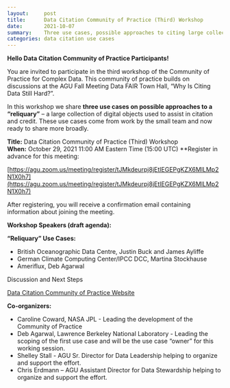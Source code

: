 ```yaml
---
layout:     post
title:      Data Citation Community of Practice (Third) Workshop
date:       2021-10-07
summary:    Three use cases, possible approaches to citing large collections of digital objects
categories: data citation use cases
---
```


**Hello Data Citation Community of Practice Participants!**  

You are invited to participate in the third workshop of the Community of Practice for Complex Data. This community of practice builds on discussions at the AGU Fall Meeting Data FAIR Town Hall, “Why Is Citing Data Still Hard?”.

In this workshop we share **three use cases on possible approaches to a “reliquary”** – a large collection of digital objects used to assist in citation and credit. These use cases come from work by the small team and now ready to share more broadly.

**Title:** Data Citation Community of Practice (Third) Workshop
**When:** October 29, 2021 11:00 AM Eastern Time (15:00 UTC)
**Register in advance for this meeting:  

[https://agu.zoom.us/meeting/register/tJMkdeurpj8jEtIEGEPgKZX6MlLMp2N1X0h7](https://agu.zoom.us/meeting/register/tJMkdeurpj8jEtIEGEPgKZX6MlLMp2N1X0h7)

After registering, you will receive a confirmation email containing information about joining the meeting.

**Workshop Speakers (draft agenda):**  

__“Reliquary” Use Cases:__
*	British Oceanographic Data Centre, Justin Buck and James Ayliffe
*	German Climate Computing Center/IPCC DCC, Martina Stockhause
*	Ameriflux, Deb Agarwal

Discussion and Next Steps

[Data Citation Community of Practice Website](https://agu-data.github.io/DataCitationCoP/)  
 
**Co-organizers:**  
- Caroline Coward, NASA JPL - Leading the development of the Community of Practice
- Deb Agarwal, Lawrence Berkeley National Laboratory - Leading the scoping of the first use case and will be the use case “owner” for this working session.
- Shelley Stall - AGU Sr. Director for Data Leadership helping to organize and support the effort.
- Chris Erdmann – AGU Assistant Director for Data Stewardship helping to organize and support the effort. 
